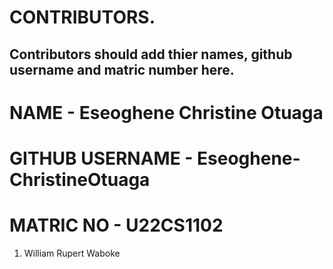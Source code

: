 # CONTRIBUTORS.
## Contributors should add thier names, github username and matric number here.
# NAME - Eseoghene Christine Otuaga
# GITHUB USERNAME - Eseoghene-ChristineOtuaga
# MATRIC NO - U22CS1102
<ol>
<li>William Rupert Waboke

</ol>
